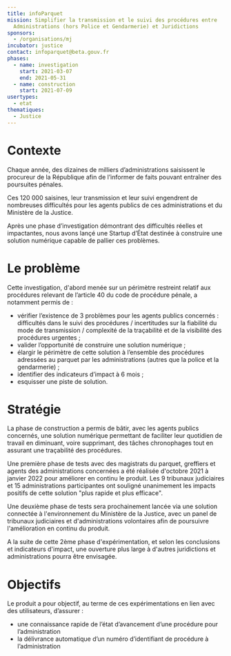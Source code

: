 ```yaml
---
title: infoParquet
mission: Simplifier la transmission et le suivi des procédures entre
  Administrations (hors Police et Gendarmerie) et Juridictions
sponsors:
  - /organisations/mj
incubator: justice
contact: infoparquet@beta.gouv.fr
phases:
  - name: investigation
    start: 2021-03-07
    end: 2021-05-31
  - name: construction
    start: 2021-07-09
usertypes:
  - etat
thematiques:
  - Justice
---
```

# **Contexte**

Chaque année, des dizaines de milliers d’administrations saisissent le procureur de la République afin de l’informer de faits pouvant entraîner des poursuites pénales.

Ces 120 000 saisines, leur transmission et leur suivi engendrent de nombreuses difficultés pour les agents publics de ces administrations et du Ministère de la Justice.

Après une phase d’investigation démontrant des difficultés réelles et impactantes, nous avons lançé une Startup d’État destinée à construire une solution numérique capable de pallier ces problèmes.

# **Le problème**

Cette investigation, d'abord menée sur un périmètre restreint relatif aux procédures relevant de l’article 40 du code de procédure pénale, a notamment permis de :

* vérifier l’existence de 3 problèmes pour les agents publics concernés : difficultés dans le suivi des procédures / incertitudes sur la fiabilité du mode de transmission / complexité de la traçabilité et de la visibilité des procédures urgentes ;
* valider l’opportunité de construire une solution numérique ;
* élargir le périmètre de cette solution à l’ensemble des procédures adressées au parquet par les administrations (autres que la police et la gendarmerie) ;
* identifier des indicateurs d’impact à 6 mois ;
* esquisser une piste de solution.

# **Stratégie**

La phase de construction a permis de bâtir, avec les agents publics concernés, une solution numérique permettant de faciliter leur quotidien de travail en diminuant, voire supprimant, des tâches chronophages tout en assurant une traçabilité des procédures.

Une première phase de tests avec des magistrats du parquet, greffiers et agents des administrations concernées a été réalisée d'octobre 2021 à janvier 2022 pour améliorer en continu le produit.
L﻿es 9 tribunaux judiciaires et 15 administrations participantes ont souligné unanimement les impacts positifs de cette solution "plus rapide et plus efficace".

U﻿ne deuxième phase de tests sera prochainement lancée via une solution connectée à l'environnement du Ministère de la Justice, avec un panel de tribunaux judiciaires et d'administrations volontaires afin de poursuivre l'amélioration en continu du produit.

A﻿ la suite de cette 2ème phase d'expérimentation, et selon les conclusions et indicateurs d'impact, une ouverture plus large à d'autres juridictions et administrations pourra être envisagée.

# **Objectifs**

Le produit a pour objectif, au terme de ces expérimentations en lien avec des utilisateurs, d’assurer :

* une connaissance rapide de l’état d’avancement d’une procédure pour l’administration
* la délivrance automatique d’un numéro d’identifiant de procédure à l’administration